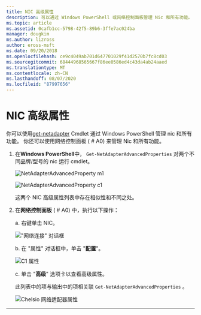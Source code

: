 ```yaml
---
title: NIC 高级属性
description: 可以通过 Windows PowerShell 或网络控制面板管理 Nic 和所有功能。
ms.topic: article
ms.assetid: 0cafb1cc-5798-42f5-89b6-3ffe7ac024ba
manager: dougkim
ms.author: lizross
author: eross-msft
ms.date: 09/20/2018
ms.openlocfilehash: ce9c4049ab701d647701029f41d2570b7fc8cd03
ms.sourcegitcommit: 68444968565667f86ee0586ed4c43da4ab24aaed
ms.translationtype: MT
ms.contentlocale: zh-CN
ms.lasthandoff: 08/07/2020
ms.locfileid: "87997656"
---
```

# <a name="nic-advanced-properties"></a>NIC 高级属性

你可以使用[get-netadapter](/powershell/module/netadapter/?view=win10-ps&viewFallbackFrom=winserverr2-ps) Cmdlet 通过 Windows PowerShell 管理 nic 和所有功能。  你还可以使用网络控制面板 ( # A0) 来管理 Nic 和所有功能。

1. 在**Windows PowerShell**中， `Get‑NetAdapterAdvancedProperties` 对两个不同品牌/型号的 nic 运行 cmdlet。

   ![NetAdapterAdvancedProperty m1](../../media/network-offload-and-optimization/Get-NetAdapterAdvancedProperty-m1.png)

   ![NetAdapterAdvancedProperty c1](../../media/network-offload-and-optimization/Get-NetAdapterAdvancedProperty-c1.png)

   这两个 NIC 高级属性列表中存在相似性和不同之处。

2. 在**网络控制面板** ( # A0) 中，执行以下操作：

   a. 右键单击 NIC。

   !["网络连接" 对话框](../../media/network-offload-and-optimization/network-connections-dialog.png)

   b. 在 "属性" 对话框中，单击 "**配置**"。

    ![C1 属性](../../media/network-offload-and-optimization/c1-properties.png)

   c. 单击 "**高级**" 选项卡以查看高级属性。<p>此列表中的项与输出中的项相关联 `Get-NetAdapterAdvancedProperties` 。

   ![Chelsio 网络适配器属性](../../media/network-offload-and-optimization/chelsio-network-adapter-properties.png)

---